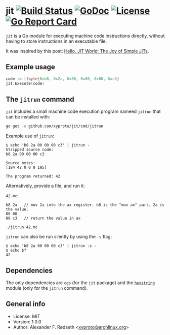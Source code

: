 # jit [![Build Status](https://travis-ci.org/xyproto/jit.svg?branch=master)](https://travis-ci.org/xyproto/jit) [![GoDoc](https://godoc.org/github.com/xyproto/jit?status.svg)](https://godoc.org/github.com/xyproto/jit) [![License](https://img.shields.io/badge/license-MIT-green.svg?style=flat)](https://raw.githubusercontent.com/xyproto/jit/master/LICENSE) [![Go Report Card](https://goreportcard.com/badge/github.com/xyproto/jit)](https://goreportcard.com/report/github.com/xyproto/jit)

`jit` is a Go module for executing machine code instructions directly, without having to store instructions in an executable file.

It was inspired by this post: [Hello, JIT World: The Joy of Simple JITs](http://blog.reverberate.org/2012/12/hello-jit-world-joy-of-simple-jits.html).

## Example usage

```go
code := []byte{0xb8, 0x2a, 0x00, 0x00, 0x00, 0xc3}
jit.Execute(code)
```

## The `jitrun` command

`jit` includes a small machine code execution program nameed `jitrun` that can be installed with:

```bash
go get -u github.com/xyproto/jit/cmd/jitrun
```

Example use of `jitrun`:

    $ echo 'b8 2a 00 00 00 c3' | jitrun -
    Stripped source code:
    b8 2a 00 00 00 c3

    Source bytes:
    [184 42 0 0 0 195]

    The program returned: 42

Alternatively, provide a file, and run it:

*`42.mc`*:

```
b8 2a   // mov 2a into the ax register. b8 is the "mov ax" part. 2a is the value.
00 00
00 c3   // return the value in ax
```

    ./jitrun 42.mc

`jitrun` can also be run silently by using the `-s` flag:

    $ echo 'b8 2a 00 00 00 c3' | jitrun -s -
    $ echo $?
    42

## Dependencies

The only dependencies are `cgo` (for the `jit` package) and the [`hexstring`](https://github.com/xyproto/hexstring) module (only for the `jitrun` command).

## General info

* License: MIT
* Version: 1.0.0
* Author: Alexander F. Rødseth &lt;xyproto@archlinux.org&gt;
